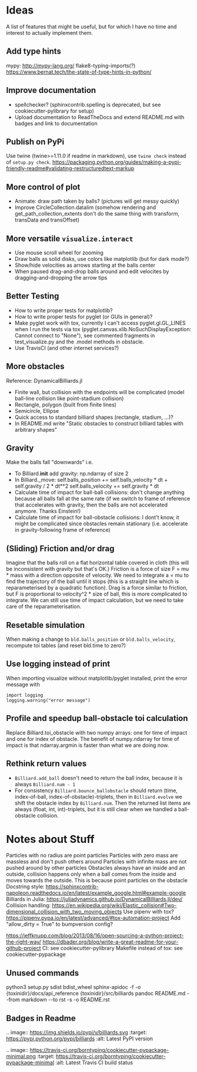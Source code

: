 # Ideas
A list of features that might be useful, but for which I have no time and interest to actually implement them.

## Add type hints
mypy: http://mypy-lang.org/
flake8-typing-imports(?)
https://www.bernat.tech/the-state-of-type-hints-in-python/

## Improve documentation
- spellchecker? (sphinxcontrib.spelling is deprecated, but see cookiecutter-pylibrary for setup)
- Upload documentation to ReadTheDocs and extend README.md with badges and link to documentation

## Publish on PyPi
Use twine (twine>=1.11.0 if readme in markdown), use `twine check` instead of `setup.py check`.
https://packaging.python.org/guides/making-a-pypi-friendly-readme#validating-restructuredtext-markup

## More control of plot
- Animate: draw path taken by balls? (pictures will get messy quickly)
- Improve CircleCollection.datalim (somehow rendering and get_path_collection_extents don't do the same thing with transform, transData and transOffset)

## More versatile `visualize.interact`
- Use mouse scroll wheel for zooming
- Draw balls as solid disks, use colors like matplotlib (but for dark mode?)
- Show/hide velocities as arrows starting at the balls center
- When paused drag-and-drop balls around and edit velocites by dragging-and-dropping the arrow tips

## Better Testing
- How to write proper tests for matplotlib?
- How to write proper tests for pyglet (or GUIs in general)?
- Make pyglet work with tox, currently I can't access pyglet.gl.GL_LINES when I run the tests via tox (pyglet.canvas.xlib.NoSuchDisplayException: Cannot connect to "None"), see commented fragments in test_visualize.py and the .model methods in obstacle.
- Use TravisCI (and other internet services?)

## More obstacles
Reference: DynamicalBilliards.jl
- Finite wall, but collision with the endpoints will be complicated (model ball-line collision like point-stadium collision)
- Rectangle, polygon (built from finite lines)
- Semicircle, Ellipse
- Quick access to standard billiard shapes (rectangle, stadium, ...)?
- In README.md write "Static obstacles to construct billiard tables with arbitrary shapes"

## Gravity
Make the balls fall "downwards" i.e.
- To Billiard.__init__ add gravity: np.ndarray of size 2
- In Billiard._move:
    self.balls_position += self.balls_velocity * dt + self.gravity / 2 * dt**2
    self.balls_velocity += self.gravity * dt
- Calculate time of impact for ball-ball collisions: don't change anything because all balls fall at the same rate (if we switch to frame of reference that accelerates with gravity, then the balls are not accelerated anymore. Thanks Einstein!)
- Calculate time of impact for ball-obstacle collisions: I dont't know, it might be complicated since obstacles remain stationary (i.e. accelerate in gravity-following frame of reference)

## (Sliding) Friction and/or drag
Imagine that the balls roll on a flat horizontal table covered in cloth (this will be inconsistent with gravity but that's OK.)
Friction is a force of size F = mu * mass with a direction opposite of velocity.
We need to integrate a = mu to find the trajectory of the ball until it stops (this is a straight line which is reparameterised by a quadratic function).
Drag is a force similar to friction, but F is proportional to velocity^2 * size of ball, this is more complicated to integrate.
We can still use time of impact calculation, but we need to take care of the reparameterisation.

## Resetable simulation
When making a change to `bld.balls_position` or `bld.balls_velocity`, recompute toi tables (and reset bld.time to zero?)

## Use logging instead of print
When importing visualize without matplotlib/pyglet installed, print the error message with
```
import logging
logging.warning("error message")
```

## Profile and speedup ball-obstacle toi calculation
Replace Billiard.toi_obstacle with two numpy arrays: one for time of impact and one for index of obstacle.
The benefit of numpy.ndarray for time of impact is that ndarray.argmin is faster than what we are doing now.

## Rethink return values
- `Billiard.add_ball` doesn't need to return the ball index, because it is always `Billiard.num - 1`
- For consistency `Billiard.bounce_ballobstacle` should return (time, index-of-ball, index-of-obstacle)-triplets, then in `Billiard.evolve` we shift the obstacle index by `Billiard.num`.
  Then the returned list items are always (float, int, int)-triplets, but it is still clear when we handled a ball-obstacle collision.



# Notes about Stuff
Particles with no radius are point particles
Particles with zero mass are massless and don't push others around
Particles with infinite mass are not pushed around by other particles
Obstacles always have an inside and an outside, collision happens only when a ball comes from the inside and moves towards the outside. This is because point particles on the obstacle
Docstring style: https://sphinxcontrib-napoleon.readthedocs.io/en/latest/example_google.html#example-google
Billiards in Julia: https://juliadynamics.github.io/DynamicalBilliards.jl/dev/
Collision handling: https://en.wikipedia.org/wiki/Elastic_collision#Two-dimensional_collision_with_two_moving_objects
Use pipenv with tox? https://pipenv.pypa.io/en/latest/advanced/#tox-automation-project
Add "allow_dirty = True" to bumpversion config?

https://jeffknupp.com/blog/2013/08/16/open-sourcing-a-python-project-the-right-way/
https://dbader.org/blog/write-a-great-readme-for-your-github-project
CI: see cookiecutter-pylibrary
Makefile instead of tox: see cookiecutter-pypackage

## Unused commands
python3 setup.py sdist bdist_wheel
sphinx-apidoc -f -o {toxinidir}/docs/api_reference {toxinidir}/src/billiards
pandoc README.md --from markdown --to rst -s -o README.rst


## Badges in Readme
.. image:: https://img.shields.io/pypi/v/billiards.svg
    :target: https://pypi.python.org/pypi/billiards
    :alt: Latest PyPI version

.. image:: https://travis-ci.org/borntyping/cookiecutter-pypackage-minimal.png
   :target: https://travis-ci.org/borntyping/cookiecutter-pypackage-minimal
   :alt: Latest Travis CI build status
